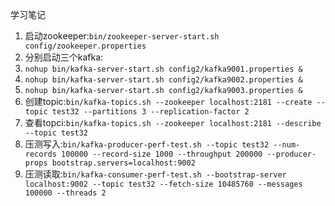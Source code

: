 学习笔记
1. 启动zookeeper:`bin/zookeeper-server-start.sh config/zookeeper.properties`
2. 分别启动三个kafka:
  1. `nohup bin/kafka-server-start.sh config2/kafka9001.properties &`
  2. `nohup bin/kafka-server-start.sh config2/kafka9002.properties &`
  3. `nohup bin/kafka-server-start.sh config2/kafka9003.properties &`
3. 创建topic:`bin/kafka-topics.sh --zookeeper localhost:2181 --create --topic test32 --partitions 3 --replication-factor 2`
4. 查看topci:`bin/kafka-topics.sh --zookeeper localhost:2181 --describe --topic test32`
5. 压测写入:`bin/kafka-producer-perf-test.sh --topic test32 --num-records 100000 --record-size 1000 --throughput 200000 --producer-props bootstrap.servers=localhost:9002`
6. 压测读取:`bin/kafka-consumer-perf-test.sh --bootstrap-server localhost:9002 --topic test32 --fetch-size 10485760 --messages 100000 --threads 2`